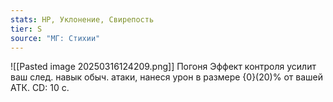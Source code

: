 ```yaml
---
stats: HP, Уклонение, Свирепость
tier: S
source: "МГ: Cтихии"
---
```

![[Pasted image 20250316124209.png]]
Погоня
Эффект контроля усилит ваш след. навык обыч. атаки, нанеся урон в размере {0}(20)% от вашей АТК. CD: 10 с.
